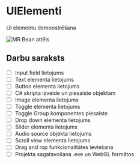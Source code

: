 # UIElementi
UI elementu demonstrēšana

![MR Bean attēls](https://veryfunnypics.eu/wp-content/uploads/2013/09/funny-picture-that-awkward-moment-when-your-download-pauses.png)
## Darbu saraksts
- [ ] Input field lietojums
- [ ] Text elementa lietojums
- [ ] Button elementa lietojums
- [ ] C# skripta izveide un piesaiste objektam
- [ ] Image elementa lietojums
- [ ] Toggle elementa lietojums
- [ ] Toggle Group komponentes piesaiste
- [ ] Drop down elementa lietojums
- [ ] Slider elementa lietojums
- [ ] Audio source objekta lietojums
- [ ] Scroll view elementa lietojums
- [ ] Drag and rop funkcionalitātes ieviešana
- [ ] Projekta sagatavošana .exe un WebGL formātos
